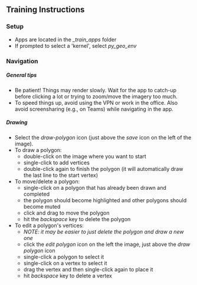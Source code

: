 ## Training Instructions
### Setup
* Apps are located in the *_train_apps* folder
* If prompted to select a 'kernel', select *py_geo_env*

### Navigation
##### General tips
* Be patient! Things may render slowly. Wait for the app to catch-up before clicking a lot or trying to zoom/move the imagery too much.
* To speed things up, avoid using the VPN or work in the office. Also avoid screensharing (e.g., on Teams) while navigating in the app.

##### Drawing
* Select the *draw-polygon* icon (just above the *save* icon on the left of the image).
* To draw a polygon:
    * double-click on the image where you want to start
    * single-click to add vertices
    * double-click again to finish the polygon (it will automatically draw the last line to the start vertex)
* To move/delete a polygon:
    * single-click on a polygon that has already been drawn and completed
    * the polygon should become highlighted and other polygons should become muted
    * click and drag to move the polygon
    * hit the *backspace* key to delete the polygon
* To edit a polygon's vertices:
    * *NOTE: it may be easier to just delete the polygon and draw a new one*
    * click the *edit polygon* icon on the left the image, just above the *draw polygon* icon
    * single-click a polygon to select it
    * single-click on a vertex to select it
    * drag the vertex and then single-click again to place it
    * hit *backspace* key to delete a vertex
    
    



